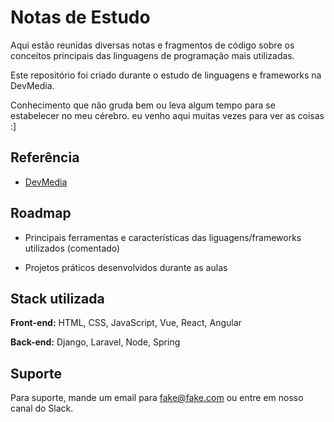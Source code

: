 
# Notas de Estudo

Aqui estão reunidas diversas notas e fragmentos de código sobre os conceitos principais das linguagens de programação mais utilizadas.

Este repositório foi criado durante o estudo de linguagens e frameworks na DevMedia.

Conhecimento que não gruda bem ou leva algum tempo para se estabelecer no meu cérebro. eu venho aqui muitas vezes para ver as coisas :]


## Referência

 - [DevMedia](https://www.devmedia.com.br/)


## Roadmap

- Principais ferramentas e características das liguagens/frameworks utilizados (comentado)

- Projetos práticos desenvolvidos durante as aulas


## Stack utilizada

**Front-end:** HTML, CSS, JavaScript, Vue, React, Angular

**Back-end:** Django, Laravel, Node, Spring


## Suporte

Para suporte, mande um email para fake@fake.com ou entre em nosso canal do Slack.

